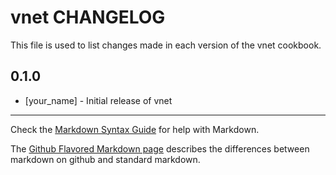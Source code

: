 vnet CHANGELOG
==============

This file is used to list changes made in each version of the vnet cookbook.

0.1.0
-----
- [your_name] - Initial release of vnet

- - -
Check the [Markdown Syntax Guide](http://daringfireball.net/projects/markdown/syntax) for help with Markdown.

The [Github Flavored Markdown page](http://github.github.com/github-flavored-markdown/) describes the differences between markdown on github and standard markdown.
